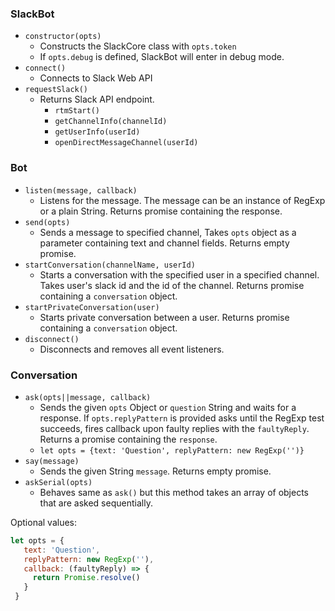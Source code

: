 ### SlackBot
* ```constructor(opts)```
   * Constructs the SlackCore class with ```opts.token```
   * If ```opts.debug``` is defined, SlackBot will enter in debug mode.
* ```connect()```
   * Connects to Slack Web API
* ```requestSlack()```
   * Returns Slack API endpoint.
        * ```rtmStart()```
        * ```getChannelInfo(channelId)```
        * ```getUserInfo(userId)```
        * ```openDirectMessageChannel(userId)```

### Bot
* ```listen(message, callback)```
  * Listens for the message. The message can be an instance of RegExp or a plain String. Returns promise containing the response.
* ```send(opts)```
  * Sends a message to specified channel, Takes ```opts``` object as a parameter containing text and channel fields. Returns empty promise.
* ```startConversation(channelName, userId)```
  * Starts a conversation with the specified user in a specified channel. Takes user's slack id and the id of the channel. Returns promise containing a ```conversation``` object.
* ```startPrivateConversation(user)```
  * Starts private conversation between a user. Returns promise containing a ```conversation``` object.
* ```disconnect()```
  * Disconnects and removes all event listeners.

### Conversation
* ```ask(opts||message, callback)```
  * Sends the given ```opts``` Object or  ```question``` String and waits for a response. If ```opts.replyPattern``` is provided asks until the RegExp test succeeds, fires callback upon faulty replies with the ```faultyReply```. Returns a promise containing the ```response```.
  * ```let opts = {text: 'Question', replyPattern: new RegExp('')}```
* ```say(message)```
  * Sends the given String ```message```. Returns empty promise.
* ```askSerial(opts)```
  * Behaves same as ```ask()``` but this method takes an array of objects that are asked sequentially.

Optional values:
```javascript
let opts = {
   text: 'Question',
   replyPattern: new RegExp(''),
   callback: (faultyReply) => {
     return Promise.resolve()
   }
 }
```
